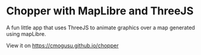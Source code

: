 # Chopper with MapLibre and ThreeJS

A fun little app that uses ThreeJS to animate graphics over a map generated using mapLibre.

View it on https://cmogusu.github.io/chopper